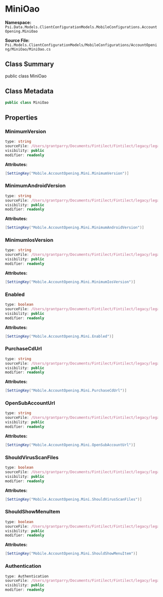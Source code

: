 # MiniOao

**Namespace:** `Psi.Data.Models.ClientConfigurationModels.MobileConfigurations.AccountOpening.MiniOao`

**Source File:** `Psi.Models.ClientConfigurationModels/MobileConfigurations/AccountOpening/MiniOao/MiniOao.cs`

## Class Summary

public class MiniOao

## Class Metadata

```typescript
public class MiniOao
```

## Properties

### MinimumVersion

```typescript
type: string
sourceFile: /Users/grantparry/Documents/Fintilect/Fintilect/legacy/legacy-apis/Psi.Models.ClientConfigurationModels/MobileConfigurations/AccountOpening/MiniOao/MiniOao.cs
visibility: public
modifier: readonly
```

**Attributes:**
```csharp
[SettingKey("Mobile.AccountOpening.Mini.MinimumVersion")]
```

### MinimumAndroidVersion

```typescript
type: string
sourceFile: /Users/grantparry/Documents/Fintilect/Fintilect/legacy/legacy-apis/Psi.Models.ClientConfigurationModels/MobileConfigurations/AccountOpening/MiniOao/MiniOao.cs
visibility: public
modifier: readonly
```

**Attributes:**
```csharp
[SettingKey("Mobile.AccountOpening.Mini.MinimumAndroidVersion")]
```

### MinimumIosVersion

```typescript
type: string
sourceFile: /Users/grantparry/Documents/Fintilect/Fintilect/legacy/legacy-apis/Psi.Models.ClientConfigurationModels/MobileConfigurations/AccountOpening/MiniOao/MiniOao.cs
visibility: public
modifier: readonly
```

**Attributes:**
```csharp
[SettingKey("Mobile.AccountOpening.Mini.MinimumIosVersion")]
```

### Enabled

```typescript
type: boolean
sourceFile: /Users/grantparry/Documents/Fintilect/Fintilect/legacy/legacy-apis/Psi.Models.ClientConfigurationModels/MobileConfigurations/AccountOpening/MiniOao/MiniOao.cs
visibility: public
modifier: readonly
```

**Attributes:**
```csharp
[SettingKey("Mobile.AccountOpening.Mini.Enabled")]
```

### PurchaseCdUrl

```typescript
type: string
sourceFile: /Users/grantparry/Documents/Fintilect/Fintilect/legacy/legacy-apis/Psi.Models.ClientConfigurationModels/MobileConfigurations/AccountOpening/MiniOao/MiniOao.cs
visibility: public
modifier: readonly
```

**Attributes:**
```csharp
[SettingKey("Mobile.AccountOpening.Mini.PurchaseCdUrl")]
```

### OpenSubAccountUrl

```typescript
type: string
sourceFile: /Users/grantparry/Documents/Fintilect/Fintilect/legacy/legacy-apis/Psi.Models.ClientConfigurationModels/MobileConfigurations/AccountOpening/MiniOao/MiniOao.cs
visibility: public
modifier: readonly
```

**Attributes:**
```csharp
[SettingKey("Mobile.AccountOpening.Mini.OpenSubAccountUrl")]
```

### ShouldVirusScanFiles

```typescript
type: boolean
sourceFile: /Users/grantparry/Documents/Fintilect/Fintilect/legacy/legacy-apis/Psi.Models.ClientConfigurationModels/MobileConfigurations/AccountOpening/MiniOao/MiniOao.cs
visibility: public
modifier: readonly
```

**Attributes:**
```csharp
[SettingKey("Mobile.AccountOpening.Mini.ShouldVirusScanFiles")]
```

### ShouldShowMenuItem

```typescript
type: boolean
sourceFile: /Users/grantparry/Documents/Fintilect/Fintilect/legacy/legacy-apis/Psi.Models.ClientConfigurationModels/MobileConfigurations/AccountOpening/MiniOao/MiniOao.cs
visibility: public
modifier: readonly
```

**Attributes:**
```csharp
[SettingKey("Mobile.AccountOpening.Mini.ShouldShowMenuItem")]
```

### Authentication

```typescript
type: Authentication
sourceFile: /Users/grantparry/Documents/Fintilect/Fintilect/legacy/legacy-apis/Psi.Models.ClientConfigurationModels/MobileConfigurations/AccountOpening/MiniOao/MiniOao.cs
visibility: public
modifier: readonly
```
